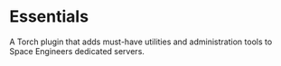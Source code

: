 # Essentials
A Torch plugin that adds must-have utilities and administration tools to Space Engineers dedicated servers.
